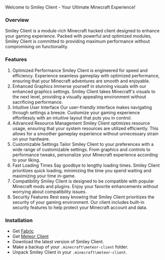 Welcome to Smiley Client - Your Ultimate Minecraft Experience!
### Overview
Smiley Client is a module-rich Minecraft hacked client designed to enhance your gaming experience. Packed with powerful and optimized modules, Smiley Client is committed to providing maximum performance without compromising on functionality.

### Features

1. Optimized Performance
Smiley Client is engineered for speed and efficiency. Experience seamless gameplay with optimized performance, ensuring that your Minecraft adventures are smooth and enjoyable.
3. Enhanced Graphics
Immerse yourself in stunning visuals with our enhanced graphics settings. Smiley Client takes Minecraft's visuals to the next level, providing a visually appealing environment without sacrificing performance.
4. Intuitive User Interface
Our user-friendly interface makes navigating through settings a breeze. Customize your gaming experience effortlessly with an intuitive layout that puts you in control.
5. Advanced Resource Management
Smiley Client optimizes resource usage, ensuring that your system resources are utilized efficiently. This allows for a smoother gameplay experience without unnecessary strain on your hardware.
6. Customizable Settings
Tailor Smiley Client to your preferences with a wide range of customizable settings. From graphics and controls to performance tweaks, personalize your Minecraft experience according to your liking.
7. Fast Loading Times
Say goodbye to lengthy loading times. Smiley Client prioritizes quick loading, minimizing the time you spend waiting and maximizing your time in-game.
9. Compatibility
Smiley Client is designed to be compatible with popular Minecraft mods and plugins. Enjoy your favorite enhancements without worrying about compatibility issues.
10. Security Features
Rest easy knowing that Smiley Client prioritizes the security of your gaming environment. Our client includes built-in security features to help protect your Minecraft account and data.

### Installation
- Get [Fabric](https://fabricmc.net/)
- Get [Meteor Client](https://meteorclient.com/)
- Download the latest version of Smiley Client.
- Make a backup of your `.minecraft\meteor-client` folder.
- Unpack Smiley Client in your `.minecraft\meteor-client`.
